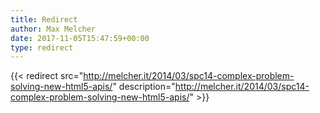 ```yaml
---
title: Redirect
author: Max Melcher
date: 2017-11-05T15:47:59+00:00
type: redirect
---
```

{{< redirect src="http://melcher.it/2014/03/spc14-complex-problem-solving-new-html5-apis/" description="http://melcher.it/2014/03/spc14-complex-problem-solving-new-html5-apis/" >}}
